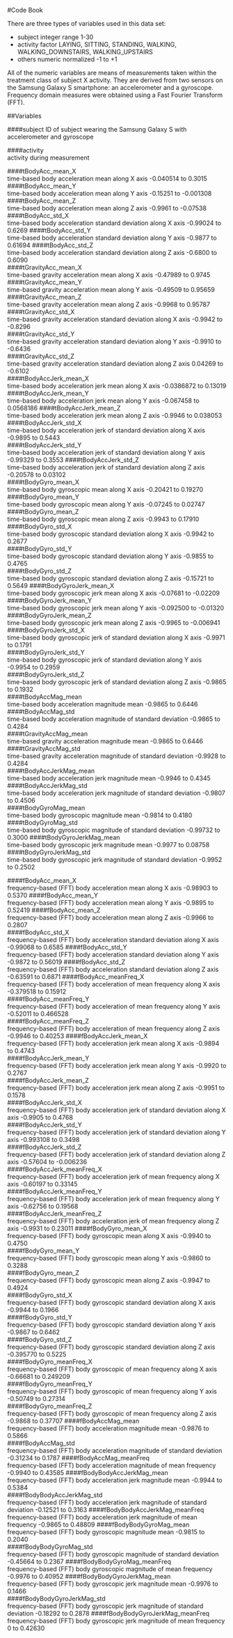 #Code Book

There are three types of variables used in this data set: 

* subject	integer	range 1-30
* activity	factor	LAYING, SITTING, STANDING, WALKING, WALKING_DOWNSTAIRS, WALKING_UPSTAIRS
* others	numeric	normalized -1 to +1

All  of the numeric variables are means of measurements taken within the treatment class of subject X activity. They are derived from two sensors on the Samsung Galaxy S smartphone: an accelerometer and a gyroscope. Frequency domain measures were obtained using a Fast Fourier Transform (FFT).


##Variables			

####subject
ID of subject wearing the Samsung Galaxy S with accelerometer and gyroscope


####activity				
activity during measurement


####tBodyAcc_mean_X			
time-based body acceleration  mean along X axis				-0.040514 to 0.3015
####tBodyAcc_mean_Y			
time-based body acceleration  mean along Y axis				-0.15251 to -0.001308	
####tBodyAcc_mean_Z			
time-based body acceleration  mean along Z axis				-0.9961 to -0.07538	
####tBodyAcc_std_X			
time-based body acceleration standard deviation along X axis			-0.99024 to  0.6269	
####tBodyAcc_std_Y			
time-based body acceleration standard deviation along Y axis			-0.9877 to  0.61694	
####tBodyAcc_std_Z			
time-based body acceleration standard deviation along Z axis			-0.6800 to  0.6090	
####tGravityAcc_mean_X			
time-based  gravity acceleration  mean along X axis				-0.47989 to  0.9745	
####tGravityAcc_mean_Y			
time-based  gravity acceleration  mean along Y axis				-0.49509 to  0.95659	
####tGravityAcc_mean_Z			
time-based  gravity acceleration  mean along Z axis				-0.9968 to  0.95787	
####tGravityAcc_std_X			
time-based  gravity acceleration standard deviation along X axis			-0.9942 to -0.8296	
####tGravityAcc_std_Y			
time-based  gravity acceleration standard deviation along Y axis			-0.9910 to -0.6436	
####tGravityAcc_std_Z			
time-based  gravity acceleration standard deviation along Z axis			0.04269 to -0.6102	
####tBodyAccJerk_mean_X		
time-based body acceleration jerk  mean along X axis			-0.0386872 to 0.13019	
####tBodyAccJerk_mean_Y		
time-based body acceleration jerk  mean along Y axis			-0.067458 to  0.0568186	
####tBodyAccJerk_mean_Z		
time-based body acceleration jerk  mean along Z axis			-0.9946 to  0.038053	
####tBodyAccJerk_std_X			
time-based body acceleration jerk of standard deviation along X axis		-0.9895 to  0.5443	
####tBodyAccJerk_std_Y			
time-based body acceleration jerk of standard deviation along Y axis		-0.99329 to  0.3553	
####tBodyAccJerk_std_Z			
time-based body acceleration jerk of standard deviation along Z axis		-0.20578 to  0.03102	
####tBodyGyro_mean_X			
time-based body gyroscopic  mean along X axis				-0.20421 to  0.19270	
####tBodyGyro_mean_Y			
time-based body gyroscopic  mean along Y axis				-0.07245 to  0.02747	
####tBodyGyro_mean_Z			
time-based body gyroscopic  mean along Z axis				-0.9943 to  0.17910	
####tBodyGyro_std_X			
time-based body gyroscopic standard deviation along X axis			-0.9942 to  0.2677	
####tBodyGyro_std_Y			
time-based body gyroscopic standard deviation along Y axis			-0.9855 to  0.4765	
####tBodyGyro_std_Z			
time-based body gyroscopic standard deviation along Z axis			-0.15721 to  0.5649	
####tBodyGyroJerk_mean_X		
time-based body gyroscopic jerk  mean along X axis				-0.07681 to -0.02209	
####tBodyGyroJerk_mean_Y		
time-based body gyroscopic jerk  mean along Y axis				-0.092500 to -0.01320	
####tBodyGyroJerk_mean_Z		
time-based body gyroscopic jerk  mean along Z axis				-0.9965 to -0.006941	
####tBodyGyroJerk_std_X		
time-based body gyroscopic jerk of standard deviation along X axis		-0.9971 to  0.1791	
####tBodyGyroJerk_std_Y		
time-based body gyroscopic jerk of standard deviation along Y axis		-0.9954 to  0.2959	
####tBodyGyroJerk_std_Z		
time-based body gyroscopic jerk of standard deviation along Z axis		-0.9865 to  0.1932	
####tBodyAccMag_mean			
time-based body acceleration magnitude mean				-0.9865 to  0.6446	
####tBodyAccMag_std			
time-based body acceleration magnitude of standard deviation			-0.9865 to  0.4284	
####tGravityAccMag_mean		
time-based  gravity acceleration magnitude mean				-0.9865 to  0.6446	
####tGravityAccMag_std			
time-based  gravity acceleration magnitude of standard deviation		-0.9928 to  0.4284	
####tBodyAccJerkMag_mean		
time-based body acceleration jerk magnitude mean				-0.9946 to  0.4345	
####tBodyAccJerkMag_std		
time-based body acceleration jerk magnitude of standard deviation		-0.9807 to  0.4506	
####tBodyGyroMag_mean		
time-based body gyroscopic magnitude mean				-0.9814 to  0.4180	
####tBodyGyroMag_std			
time-based body gyroscopic magnitude of standard deviation			-0.99732 to  0.3000	
####tBodyGyroJerkMag_mean		
time-based body gyroscopic jerk magnitude mean				-0.9977 to  0.08758	
####tBodyGyroJerkMag_std		
time-based body gyroscopic jerk magnitude of standard deviation		-0.9952 to  0.2502	


####fBodyAcc_mean_X			
frequency-based (FFT) body acceleration  mean along X axis			-0.98903 to  0.5370	
####fBodyAcc_mean_Y			
frequency-based (FFT) body acceleration  mean along Y axis			-0.9895 to  0.52419	
####fBodyAcc_mean_Z			
frequency-based (FFT) body acceleration  mean along Z axis			-0.9966 to  0.2807	
####fBodyAcc_std_X			
frequency-based (FFT) body acceleration standard deviation along X axis		-0.99068 to  0.6585	
####fBodyAcc_std_Y			
frequency-based (FFT) body acceleration standard deviation along Y axis		-0.9872 to  0.56019	
####fBodyAcc_std_Z			
frequency-based (FFT) body acceleration standard deviation along Z axis		-0.63591 to  0.6871	
####fBodyAcc_meanFreq_X		
frequency-based (FFT) body acceleration  of mean frequency along X axis		-0.379518 to  0.15912	
####fBodyAcc_meanFreq_Y		
frequency-based (FFT) body acceleration  of mean frequency along Y axis		-0.52011 to  0.466528	
####fBodyAcc_meanFreq_Z		
frequency-based (FFT) body acceleration  of mean frequency along Z axis		-0.9946 to  0.40253	
####fBodyAccJerk_mean_X		
frequency-based (FFT) body acceleration jerk  mean along X axis		-0.9894 to  0.4743	
####fBodyAccJerk_mean_Y		
frequency-based (FFT) body acceleration jerk  mean along Y axis		-0.9920 to  0.2767	
####fBodyAccJerk_mean_Z		
frequency-based (FFT) body acceleration jerk  mean along Z axis		-0.9951 to  0.1578	
####fBodyAccJerk_std_X			
frequency-based (FFT) body acceleration jerk of standard deviation along X axis	-0.9905 to  0.4768	
####fBodyAccJerk_std_Y			
frequency-based (FFT) body acceleration jerk of standard deviation along Y axis	-0.993108 to  0.3498	
####fBodyAccJerk_std_Z			
frequency-based (FFT) body acceleration jerk of standard deviation along Z axis	-0.57604 to -0.006236	
####fBodyAccJerk_meanFreq_X		
frequency-based (FFT) body acceleration jerk  of mean frequency along X axis	-0.60197 to  0.33145	
####fBodyAccJerk_meanFreq_Y		
frequency-based (FFT) body acceleration jerk  of mean frequency along Y axis	-0.62756 to  0.19568	
####fBodyAccJerk_meanFreq_Z		
frequency-based (FFT) body acceleration jerk  of mean frequency along Z axis	-0.9931 to  0.23011	
####fBodyGyro_mean_X			
frequency-based (FFT) body gyroscopic  mean along X axis			-0.9940 to  0.4750	
####fBodyGyro_mean_Y			
frequency-based (FFT) body gyroscopic  mean along Y axis			-0.9860 to  0.3288	
####fBodyGyro_mean_Z			
frequency-based (FFT) body gyroscopic  mean along Z axis			-0.9947 to  0.4924	
####fBodyGyro_std_X			
frequency-based (FFT) body gyroscopic standard deviation along X axis		-0.9944 to  0.1966	
####fBodyGyro_std_Y			
frequency-based (FFT) body gyroscopic standard deviation along Y axis		-0.9867 to  0.6462	
####fBodyGyro_std_Z			
frequency-based (FFT) body gyroscopic standard deviation along Z axis		-0.395770 to  0.5225	
####fBodyGyro_meanFreq_X		
frequency-based (FFT) body gyroscopic  of mean frequency along X axis		-0.66681 to  0.249209	
####fBodyGyro_meanFreq_Y		
frequency-based (FFT) body gyroscopic  of mean frequency along Y axis		-0.50749 to  0.27314	
####fBodyGyro_meanFreq_Z		
frequency-based (FFT) body gyroscopic  of mean frequency along Z axis		-0.9868 to  0.37707	
####fBodyAccMag_mean			
frequency-based (FFT) body acceleration magnitude mean			-0.9876 to  0.5866	
####fBodyAccMag_std			
frequency-based (FFT) body acceleration magnitude of standard deviation		-0.31234 to  0.1787	
####fBodyAccMag_meanFreq		
frequency-based (FFT) body acceleration magnitude of mean frequency		-0.9940 to  0.43585	
####fBodyBodyAccJerkMag_mean		
frequency-based (FFT) body  acceleration jerk magnitude mean			-0.9944 to  0.5384	
####fBodyBodyAccJerkMag_std		
frequency-based (FFT) body  acceleration jerk magnitude of standard deviation	-0.12521 to  0.3163	
####fBodyBodyAccJerkMag_meanFreq	
frequency-based (FFT) body  acceleration jerk magnitude of mean frequency	-0.9865 to  0.48809	
####fBodyBodyGyroMag_mean		
frequency-based (FFT) body  gyroscopic magnitude mean			-0.9815 to  0.2040	
####fBodyBodyGyroMag_std		
frequency-based (FFT) body  gyroscopic magnitude of standard deviation		-0.45664 to  0.2367	
####fBodyBodyGyroMag_meanFreq		
frequency-based (FFT) body  gyroscopic magnitude of mean frequency		-0.9976 to  0.40952	
####fBodyBodyGyroJerkMag_mean		
frequency-based (FFT) body  gyroscopic jerk magnitude mean			-0.9976 to  0.1466	
####fBodyBodyGyroJerkMag_std		
frequency-based (FFT) body  gyroscopic jerk magnitude of standard deviation	-0.18292 to  0.2878	
####fBodyBodyGyroJerkMag_meanFreq	
frequency-based (FFT) body  gyroscopic jerk magnitude of mean frequency	           0 to  0.42630	
